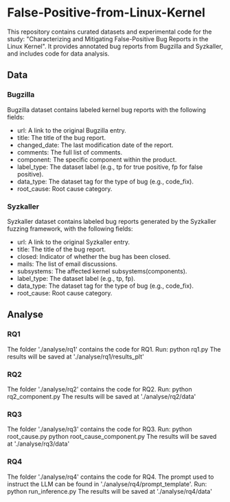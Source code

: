 # False-Positive-from-Linux-Kernel

This repository contains curated datasets and experimental code for the study: "Characterizing and Mitigating False-Positive Bug Reports in the Linux Kernel". It provides annotated bug reports from Bugzilla and Syzkaller, and includes code for data analysis.
## Data
### Bugzilla
Bugzilla dataset contains labeled kernel bug reports with the following fields:
- url: A link to the original Bugzilla entry.
- title: The title of the bug report.
- changed_date: The last modification date of the report.
- comments: The full list of comments.
- component: The specific component within the product.
- label_type: The dataset label (e.g., tp for true positive, fp for false positive).
- data_type: The dataset tag for the type of bug (e.g., code_fix).
- root_cause: Root cause category.
### Syzkaller
Syzkaller dataset contains labeled bug reports generated by the Syzkaller fuzzing framework, with the following fields:
- url: A link to the original Syzkaller entry.
- title: The title of the bug report.
- closed: Indicator of whether the bug has been closed.
- mails: The list of email discussions.
- subsystems: The affected kernel subsystems(components).
- label_type: The dataset label (e.g., tp, fp).
- data_type: The dataset tag for the type of bug (e.g., code_fix).
- root_cause: Root cause category.
## Analyse
### RQ1
The folder './analyse/rq1' contains the code for RQ1. Run:
python rq1.py
The results will be saved at './analyse/rq1/results_plt'
### RQ2
The folder './analyse/rq2' contains the code for RQ2. Run:
python rq2_component.py
The results will be saved at './analyse/rq2/data'
### RQ3
The folder './analyse/rq3' contains the code for RQ3. Run:
python root_cause.py
python root_cause_component.py
The results will be saved at './analyse/rq3/data'
### RQ4
The folder './analyse/rq4' contains the code for RQ4. The prompt used to instruct the LLM can be found in './analyse/rq4/prompt_template'. Run:
python run_inference.py
The results will be saved at './analyse/rq4/data'
